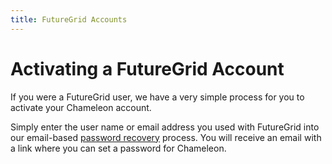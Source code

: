 ```yaml
---
title: FutureGrid Accounts
---
```

# Activating a FutureGrid Account

If you were a FutureGrid user, we have a very simple process for you to activate your Chameleon account.

Simply enter the user name or email address you used with FutureGrid into our email-based [password recovery](/password-reset) process. You will receive an email with a link where you can set a
password for Chameleon.
